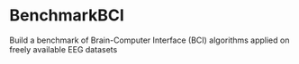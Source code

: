 # BenchmarkBCI
Build a benchmark of Brain-Computer Interface (BCI) algorithms applied on freely available EEG datasets
